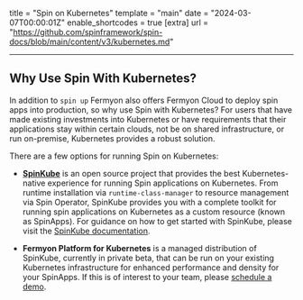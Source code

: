 title = "Spin on Kubernetes"
template = "main"
date = "2024-03-07T00:00:01Z"
enable_shortcodes = true
[extra]
url = "https://github.com/spinframework/spin-docs/blob/main/content/v3/kubernetes.md"

---

## Why Use Spin With Kubernetes? 

In addition to `spin up` Fermyon also offers Fermyon Cloud to deploy spin apps into production, so why use Spin with Kubernetes? For users that have made existing investments into Kubernetes or have requirements that their applications stay within certain clouds, not be on shared infrastructure, or run on-premise, Kubernetes provides a robust solution.

There are a few options for running Spin on Kubernetes: 

*  **[SpinKube](https://spinkube.dev)** is an open source project that provides the best Kubernetes-native experience for running Spin applications on Kubernetes. From runtime installation via `runtime-class-manager` to resource management via Spin Operator, SpinKube provides you with a complete toolkit for running spin applications on Kubernetes as a custom resource (known as SpinApps). For guidance on how to get started with SpinKube, please visit the [SpinKube documentation](https://spinkube.dev). 

* **Fermyon Platform for Kubernetes** is a managed distribution of SpinKube, currently in private beta, that can be run on your existing Kubernetes infrastructure for enhanced performance and density for your SpinApps. If this is of interest to your team, please [schedule a demo](https://www.fermyon.com/demo).

